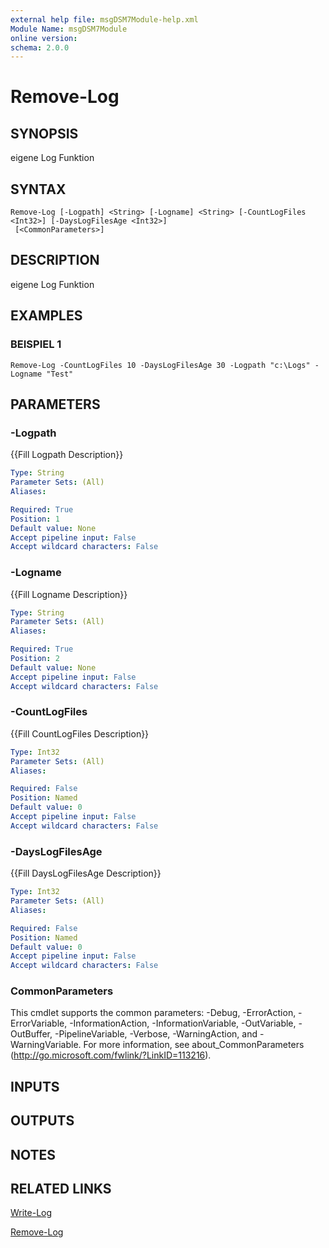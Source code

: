 ```yaml
---
external help file: msgDSM7Module-help.xml
Module Name: msgDSM7Module
online version:
schema: 2.0.0
---
```


# Remove-Log

## SYNOPSIS
eigene Log Funktion

## SYNTAX

```
Remove-Log [-Logpath] <String> [-Logname] <String> [-CountLogFiles <Int32>] [-DaysLogFilesAge <Int32>]
 [<CommonParameters>]
```

## DESCRIPTION
eigene Log Funktion

## EXAMPLES

### BEISPIEL 1
```
Remove-Log -CountLogFiles 10 -DaysLogFilesAge 30 -Logpath "c:\Logs" -Logname "Test"
```

## PARAMETERS

### -Logpath
{{Fill Logpath Description}}

```yaml
Type: String
Parameter Sets: (All)
Aliases:

Required: True
Position: 1
Default value: None
Accept pipeline input: False
Accept wildcard characters: False
```

### -Logname
{{Fill Logname Description}}

```yaml
Type: String
Parameter Sets: (All)
Aliases:

Required: True
Position: 2
Default value: None
Accept pipeline input: False
Accept wildcard characters: False
```

### -CountLogFiles
{{Fill CountLogFiles Description}}

```yaml
Type: Int32
Parameter Sets: (All)
Aliases:

Required: False
Position: Named
Default value: 0
Accept pipeline input: False
Accept wildcard characters: False
```

### -DaysLogFilesAge
{{Fill DaysLogFilesAge Description}}

```yaml
Type: Int32
Parameter Sets: (All)
Aliases:

Required: False
Position: Named
Default value: 0
Accept pipeline input: False
Accept wildcard characters: False
```

### CommonParameters
This cmdlet supports the common parameters: -Debug, -ErrorAction, -ErrorVariable, -InformationAction, -InformationVariable, -OutVariable, -OutBuffer, -PipelineVariable, -Verbose, -WarningAction, and -WarningVariable.
For more information, see about_CommonParameters (http://go.microsoft.com/fwlink/?LinkID=113216).

## INPUTS

## OUTPUTS

## NOTES

## RELATED LINKS

[Write-Log]()

[Remove-Log]()

